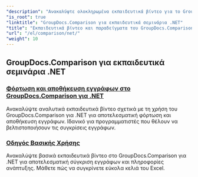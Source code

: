```yaml
---
"description": "Ανακαλύψτε ολοκληρωμένα εκπαιδευτικά βίντεο για το GroupDocs.Comparison για .NET, τα οποία διευκολύνουν την αποτελεσματική σύγκριση, διαχείριση και ενσωμάτωση εγγράφων και φακέλων χωρίς κόπο."
"is_root": true
"linktitle": "GroupDocs.Comparison για εκπαιδευτικά σεμινάρια .NET"
"title": "Εκπαιδευτικά βίντεο και παραδείγματα του GroupDocs.Comparison για .NET"
"url": "/el/comparison/net/"
"weight": 10
---
```


## GroupDocs.Comparison για εκπαιδευτικά σεμινάρια .NET 
### [Φόρτωση και αποθήκευση εγγράφων στο GroupDocs.Comparison για .NET](./load-and-save-documents/)
Ανακαλύψτε αναλυτικά εκπαιδευτικά βίντεο σχετικά με τη χρήση του GroupDocs.Comparison για .NET για αποτελεσματική φόρτωση και αποθήκευση εγγράφων. Ιδανικό για προγραμματιστές που θέλουν να βελτιστοποιήσουν τις συγκρίσεις εγγράφων.
### [Οδηγός Βασικής Χρήσης](./guide-to-basic-usage/)
Ανακαλύψτε βασικά εκπαιδευτικά βίντεο στο GroupDocs.Comparison για .NET για αποτελεσματική σύγκριση εγγράφων και πληροφορίες ανάπτυξης. Μάθετε πώς να συγκρίνετε εύκολα κελιά του Excel.